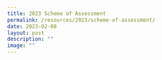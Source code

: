 ```yaml
---
title: 2023 Scheme of Assessment
permalink: /resources/2023/scheme-of-assessment/
date: 2023-02-08
layout: post
description: ""
image: ""
---
```

